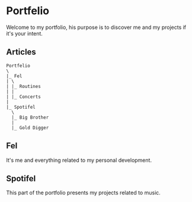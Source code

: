 # Portfelio

Welcome to my portfolio, his purpose is to discover me and my projects if it's your intent.

## Articles

```
Portfelio
\
|_ Fel
| \
| |_ Routines
| |
| |_ Concerts
|
|_ Spotifel
  \
  |_ Big Brother
  |
  |_ Gold Digger
```

## Fel

It's me and everything related to my personal development.

## Spotifel

This part of the portfolio presents my projects related to music.
